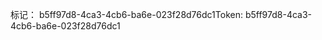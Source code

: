 <span data-ttu-id="f0610-101">标记： b5ff97d8-4ca3-4cb6-ba6e-023f28d76dc1</span><span class="sxs-lookup"><span data-stu-id="f0610-101">Token: b5ff97d8-4ca3-4cb6-ba6e-023f28d76dc1</span></span>